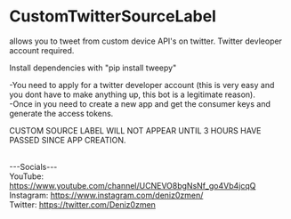 # CustomTwitterSourceLabel
allows you to tweet from custom device API's on twitter. Twitter devleoper account required. <br />

Install dependencies with "pip install tweepy" <br />

-You need to apply for a twitter developer account (this is very easy and you dont have to make anything up, this bot is a legitimate reason). <br />
-Once in you need to create a new app and get the consumer keys and generate the access tokens. <br />

CUSTOM SOURCE LABEL WILL NOT APPEAR UNTIL 3 HOURS HAVE PASSED SINCE APP CREATION. <br /> <br />

---Socials--- <br />
YouTube: https://www.youtube.com/channel/UCNEVO8bgNsNf_go4Vb4jcqQ <br />
Instagram: https://www.instagram.com/deniz0zmen/ <br />
Twitter: https://twitter.com/Deniz0zmen <br />

